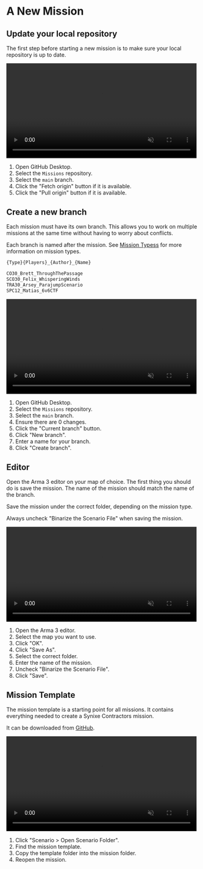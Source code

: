 # A New Mission

## Update your local repository

The first step before starting a new mission is to make sure your
local repository is up to date.

<video width="99%" loop muted markdown="1" controls>
    <source src="../videos/gh_fetch_pull.webm" type="video/webm" markdown="1">
</video>

1. Open GitHub Desktop.
2. Select the `Missions` repository.
3. Select the `main` branch.
4. Click the "Fetch origin" button if it is available.
5. Click the "Pull origin" button if it is available.

## Create a new branch

Each mission must have its own branch. This allows you to work on
multiple missions at the same time without having to worry about conflicts.

Each branch is named after the mission. See [Mission Typess](./mission-types.md)
for more information on mission types.

```txt
{Type}{Players}_{Author}_{Name}

CO30_Brett_ThroughThePassage
SCO30_Felix_WhisperingWinds
TRA30_Arsey_ParajumpScenario
SPC12_Matias_6v6CTF
```

<video width="99%" loop muted markdown="1" controls>
    <source src="../videos/gh_create_branch.webm" type="video/webm" markdown="1">
</video>

1. Open GitHub Desktop.
2. Select the `Missions` repository.
3. Select the `main` branch.
4. Ensure there are 0 changes.
5. Click the "Current branch" button.
6. Click "New branch".
7. Enter a name for your branch.
8. Click "Create branch".

## Editor

Open the Arma 3 editor on your map of choice. The first thing you should do
is save the mission. The name of the mission should match the name of the branch.

Save the mission under the correct folder, depending on the mission type.

Always uncheck "Binarize the Scenario File" when saving the mission.

<video width="99%" loop muted markdown="1" controls>
    <source src="../videos/arma3_new_mission.webm" type="video/webm" markdown="1">
</video>

1. Open the Arma 3 editor.
2. Select the map you want to use.
3. Click "OK".
4. Click "Save As".
5. Select the correct folder.
6. Enter the name of the mission.
7. Uncheck "Binarize the Scenario File".
8. Click "Save".

## Mission Template

The mission template is a starting point for all missions. It contains everything
needed to create a Synixe Contractors mission.

It can be downloaded from [GitHub](https://github.com/SynixeContractors/MissionTemplate/releases/latest).

<video width="99%" loop muted markdown="1" controls>
    <source src="../videos/arma3_add_template.webm" type="video/webm" markdown="1">
</video>

1. Click "Scenario > Open Scenario Folder".
2. Find the mission template.
3. Copy the template folder into the mission folder.
4. Reopen the mission.
